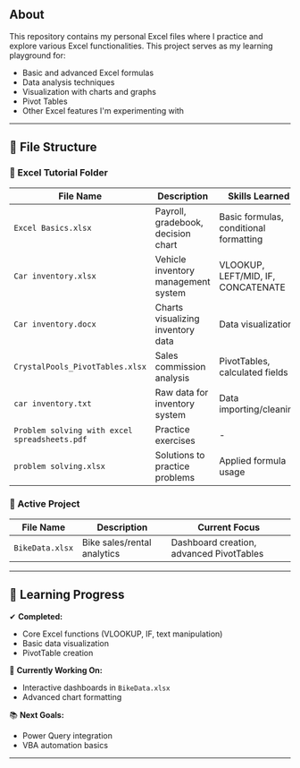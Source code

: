 ## About

This repository contains my personal Excel files where I practice and explore various Excel functionalities. This project serves as my learning playground for:

- Basic and advanced Excel formulas
- Data analysis techniques
- Visualization with charts and graphs
- Pivot Tables
- Other Excel features I'm experimenting with
---

## 📁 File Structure

### 📂 Excel Tutorial Folder
| File Name | Description | Skills Learned |
|-----------|-------------|----------------|
| `Excel Basics.xlsx` | Payroll, gradebook, decision chart | Basic formulas, conditional formatting |
| `Car inventory.xlsx` | Vehicle inventory management system | VLOOKUP, LEFT/MID, IF, CONCATENATE |
| `Car inventory.docx` | Charts visualizing inventory data | Data visualization |
| `CrystalPools_PivotTables.xlsx` | Sales commission analysis | PivotTables, calculated fields |
| `car inventory.txt` | Raw data for inventory system | Data importing/cleaning |
| `Problem solving with excel spreadsheets.pdf` | Practice exercises | - |
| `problem solving.xlsx` | Solutions to practice problems | Applied formula usage |

### 🚴 Active Project
| File Name | Description | Current Focus |
|-----------|-------------|---------------|
| `BikeData.xlsx` | Bike sales/rental analytics | Dashboard creation, advanced PivotTables |

---

## 🎯 Learning Progress

✔ **Completed:**
- Core Excel functions (VLOOKUP, IF, text manipulation)
- Basic data visualization
- PivotTable creation

🔧 **Currently Working On:**
- Interactive dashboards in `BikeData.xlsx`
- Advanced chart formatting

📚 **Next Goals:**
- Power Query integration
- VBA automation basics

---
